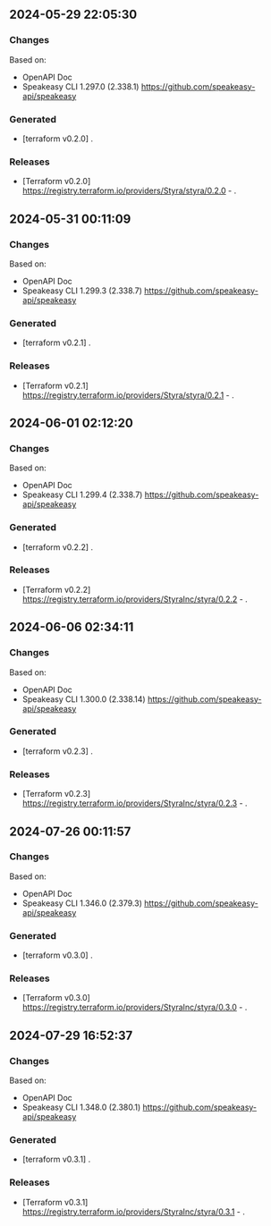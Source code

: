 

## 2024-05-29 22:05:30
### Changes
Based on:
- OpenAPI Doc  
- Speakeasy CLI 1.297.0 (2.338.1) https://github.com/speakeasy-api/speakeasy
### Generated
- [terraform v0.2.0] .
### Releases
- [Terraform v0.2.0] https://registry.terraform.io/providers/Styra/styra/0.2.0 - .

## 2024-05-31 00:11:09
### Changes
Based on:
- OpenAPI Doc  
- Speakeasy CLI 1.299.3 (2.338.7) https://github.com/speakeasy-api/speakeasy
### Generated
- [terraform v0.2.1] .
### Releases
- [Terraform v0.2.1] https://registry.terraform.io/providers/Styra/styra/0.2.1 - .

## 2024-06-01 02:12:20
### Changes
Based on:
- OpenAPI Doc  
- Speakeasy CLI 1.299.4 (2.338.7) https://github.com/speakeasy-api/speakeasy
### Generated
- [terraform v0.2.2] .
### Releases
- [Terraform v0.2.2] https://registry.terraform.io/providers/StyraInc/styra/0.2.2 - .

## 2024-06-06 02:34:11
### Changes
Based on:
- OpenAPI Doc  
- Speakeasy CLI 1.300.0 (2.338.14) https://github.com/speakeasy-api/speakeasy
### Generated
- [terraform v0.2.3] .
### Releases
- [Terraform v0.2.3] https://registry.terraform.io/providers/StyraInc/styra/0.2.3 - .

## 2024-07-26 00:11:57
### Changes
Based on:
- OpenAPI Doc  
- Speakeasy CLI 1.346.0 (2.379.3) https://github.com/speakeasy-api/speakeasy
### Generated
- [terraform v0.3.0] .
### Releases
- [Terraform v0.3.0] https://registry.terraform.io/providers/StyraInc/styra/0.3.0 - .

## 2024-07-29 16:52:37
### Changes
Based on:
- OpenAPI Doc  
- Speakeasy CLI 1.348.0 (2.380.1) https://github.com/speakeasy-api/speakeasy
### Generated
- [terraform v0.3.1] .
### Releases
- [Terraform v0.3.1] https://registry.terraform.io/providers/StyraInc/styra/0.3.1 - .